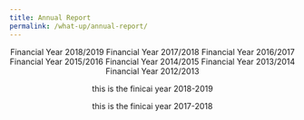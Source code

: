 ```yaml
---
title: Annual Report
permalink: /what-up/annual-report/
---
```


<div style="margin-top:auto;margin-bottom:auto;text-align:center;">
 <div class="tab">
  <a href="#FY2019"><div style="display:inline-block;" class="btnClass">Financial Year 2018/2019</div></a>
  <a href="#FY2018"><div style="display:inline-block;" class="btnClass">Financial Year 2017/2018</div></a>
  <a href="#"><div style="display:inline-block;" class="btnClass">Financial Year 2016/2017</div></a>
  <a href="#"><div style="display:inline-block;" class="btnClass">Financial Year 2015/2016</div></a>
  <a href="#"><div style="display:inline-block;" class="btnClass">Financial Year 2014/2015</div></a>
  <a href="#"><div style="display:inline-block;" class="btnClass">Financial Year 2013/2014</div></a>
  <a href="#"><div style="display:inline-block;" class="btnClass">Financial Year 2012/2013</div></a>

<div id="FY2019">
 <p>this is the finicai year 2018-2019</p>
<div>
<div id="FY2018">
 <p>this is the finicai year 2017-2018</p>
<div>

</div>
</div>
